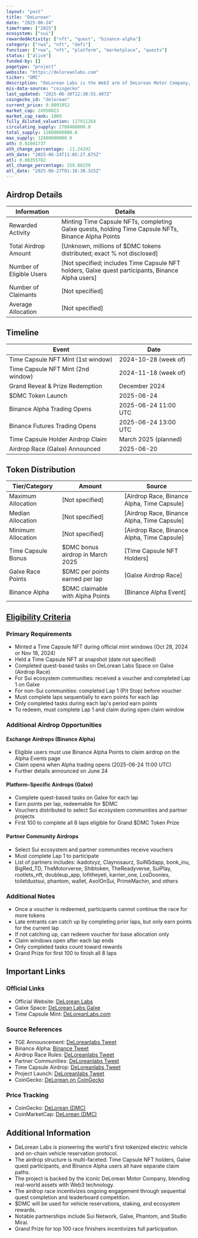 ```yaml
---
layout: "post"
title: "DeLorean"
date: "2025-06-24"
timeframe: ["2025"]
ecosystem: ["sui"]
rewardedActivity: ["nft", "quest", "binance-alpha"]
category: ["rwa", "nft", "defi"]
function: ["rwa", "nft", "platform", "marketplace", "quests"]
status: ["alive"]
funded-by: []
pagetype: "project"
website: "https://deloreanlabs.com"
ticker: "DMC"
description: "DeLorean Labs is the Web3 arm of DeLorean Motor Company, pioneering tokenized electric vehicles and on-chain vehicle reservation, marketplace, and analytics systems on Sui."
mis-data-source: "coingecko"
last_updated: "2025-06-30T12:38:55.407Z"
coingecko_id: "delorean"
current_price: 0.0091952
market_cap: 24950023
market_cap_rank: 1009
fully_diluted_valuation: 117911264
circulating_supply: 2708480000.0
total_supply: 12800000000.0
max_supply: 12800000000.0
ath: 0.01041737
ath_change_percentage: -11.24292
ath_date: "2025-06-24T11:05:27.675Z"
atl: 0.00355782
atl_change_percentage: 159.88239
atl_date: "2025-06-27T01:16:38.325Z"
---
```


## Airdrop Details

| Information              | Details                                                     |
| ------------------------ | ----------------------------------------------------------- |
| Rewarded Activity        | Minting Time Capsule NFTs, completing Galxe quests, holding Time Capsule NFTs, Binance Alpha Points |
| Total Airdrop Amount     | [Unknown, millions of $DMC tokens distributed; exact % not disclosed] |
| Number of Eligible Users | [Not specified; includes Time Capsule NFT holders, Galxe quest participants, Binance Alpha users] |
| Number of Claimants      | [Not specified]                                             |
| Average Allocation       | [Not specified]                                             |

## Timeline

| Event               | Date                                           |
| ------------------- | ---------------------------------------------- |
| Time Capsule NFT Mint (1st window) | 2024-10-28 (week of)             |
| Time Capsule NFT Mint (2nd window) | 2024-11-18 (week of)             |
| Grand Reveal & Prize Redemption    | December 2024                    |
| $DMC Token Launch                  | 2025-06-24                       |
| Binance Alpha Trading Opens        | 2025-06-24 11:00 UTC              |
| Binance Futures Trading Opens      | 2025-06-24 13:00 UTC              |
| Time Capsule Holder Airdrop Claim  | March 2025 (planned)              |
| Airdrop Race (Galxe) Announced     | 2025-06-20                        |

## Token Distribution

| Tier/Category      | Amount                                   | Source                    |
| ------------------ | ---------------------------------------- | ------------------------- |
| Maximum Allocation | [Not specified]                          | [Airdrop Race, Binance Alpha, Time Capsule] |
| Median Allocation  | [Not specified]                          | [Airdrop Race, Binance Alpha, Time Capsule] |
| Minimum Allocation | [Not specified]                          | [Airdrop Race, Binance Alpha, Time Capsule] |
| Time Capsule Bonus | $DMC bonus airdrop in March 2025         | [Time Capsule NFT Holders] |
| Galxe Race Points  | $DMC per points earned per lap           | [Galxe Airdrop Race]      |
| Binance Alpha      | $DMC claimable with Alpha Points         | [Binance Alpha Event]     |

## [Eligibility Criteria]()

### Primary Requirements

- Minted a Time Capsule NFT during official mint windows (Oct 28, 2024 or Nov 18, 2024)
- Held a Time Capsule NFT at snapshot (date not specified)
- Completed quest-based tasks on DeLorean Labs Space on Galxe (Airdrop Race)
- For Sui ecosystem communities: received a voucher and completed Lap 1 on Galxe
- For non-Sui communities: completed Lap 1 (Pit Stop) before voucher
- Must complete laps sequentially to earn points for each lap
- Only completed tasks during each lap's period earn points
- To redeem, must complete Lap 1 and claim during open claim window

### Additional Airdrop Opportunities

#### Exchange Airdrops (Binance Alpha)
- Eligible users must use Binance Alpha Points to claim airdrop on the Alpha Events page
- Claim opens when Alpha trading opens (2025-06-24 11:00 UTC)
- Further details announced on June 24

#### Platform-Specific Airdrops (Galxe)
- Complete quest-based tasks on Galxe for each lap
- Earn points per lap, redeemable for $DMC
- Vouchers distributed to select Sui ecosystem communities and partner projects
- First 100 to complete all 8 laps eligible for Grand $DMC Token Prize

#### Partner Community Airdrops
- Select Sui ecosystem and partner communities receive vouchers
- Must complete Lap 1 to participate
- List of partners includes: ikadotxyz, Claynosaurz, SuiNSdapp, bonk_inu, BigRed_TD, TheMotorverse, Shibtoken, TheReadyverse, SuiPlay, rootlets_nft, doubleup_app, lofitheyeti, karrier_one, LosDoonies, toiletdustsui, phantom, wallet, AxolOnSui, PrimeMachin, and others

### Additional Notes

- Once a voucher is redeemed, participants cannot continue the race for more tokens
- Late entrants can catch up by completing prior laps, but only earn points for the current lap
- If not catching up, can redeem voucher for base allocation only
- Claim windows open after each lap ends
- Only completed tasks count toward rewards
- Grand Prize for first 100 to finish all 8 laps

## Important Links

### Official Links

- Official Website: [DeLorean Labs]()
- Galxe Space: [DeLorean Labs Galxe]()
- Time Capsule Mint: [DeLoreanLabs.com]()

### Source References

- TGE Announcement: [DeLoreanlabs Tweet](https://x.com/DeLoreanlabs/status/1937515553091952681)
- Binance Alpha: [Binance Tweet](https://x.com/binance/status/1936347408239140959)
- Airdrop Race Rules: [DeLoreanlabs Tweet](https://x.com/DeLoreanlabs/status/1936089410052731317)
- Partner Communities: [DeLoreanlabs Tweet](https://x.com/DeLoreanlabs/status/1935842065528590540)
- Time Capsule Airdrop: [DeLoreanlabs Tweet](https://x.com/DeLoreanlabs/status/1889365417061413022)
- Project Launch: [DeLoreanlabs Tweet](https://x.com/DeLoreanlabs/status/1934030151790010574)
- CoinGecko: [DeLorean on CoinGecko](https://www.coingecko.com/en/coins/delorean)

### Price Tracking

- CoinGecko: [DeLorean (DMC)](https://www.coingecko.com/en/coins/delorean)
- CoinMarketCap: [DeLorean (DMC)](https://coinmarketcap.com/currencies/delorean/)

## Additional Information

- DeLorean Labs is pioneering the world's first tokenized electric vehicle and on-chain vehicle reservation protocol.
- The airdrop structure is multi-faceted: Time Capsule NFT holders, Galxe quest participants, and Binance Alpha users all have separate claim paths.
- The project is backed by the iconic DeLorean Motor Company, blending real-world assets with Web3 technology.
- The airdrop race incentivizes ongoing engagement through sequential quest completion and leaderboard competition.
- $DMC will be used for vehicle reservations, staking, and ecosystem rewards.
- Notable partnerships include Sui Network, Galxe, Phantom, and Studio Mirai.
- Grand Prize for top 100 race finishers incentivizes full participation.